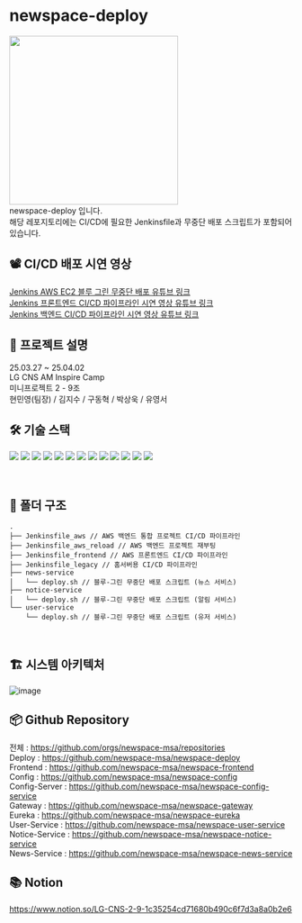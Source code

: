# newspace-deploy
<img src="https://github.com/user-attachments/assets/04d415b7-b379-4a0b-9aba-ff1d3609db85" width="300" />

<br>
newspace-deploy 입니다.
<br>
해당 레포지토리에는 CI/CD에 필요한 Jenkinsfile과 무중단 배포 스크립트가 포함되어있습니다. 
<br>

## 📽️ CI/CD 배포 시연 영상
[Jenkins AWS EC2 블루 그린 무중단 배포 유튜브 링크](https://youtu.be/nRx-jOo8CAo?si=7Z5pfg4jXD5fLKP3)
<br>
[Jenkins 프론트엔드 CI/CD 파이프라인 시연 영상 유튜브 링크](https://youtu.be/eHqqQJe2igI?si=ICVVzMIt1_MNfs-b)
<br>
[Jenkins 백엔드 CI/CD 파이프라인 시연 영상 유튜브 링크](https://youtu.be/-oRP9SXSFeI?si=E5c8gun3oIVVAMAN)

## 📍 프로젝트 설명
25.03.27 ~ 25.04.02
<br>
LG CNS AM Inspire Camp
<br>
미니프로젝트 2 - 9조
<br>
현민영(팀장) / 김지수 / 구동혁 / 박상욱 / 유영서

## 🛠️ 기술 스택

<img src="https://img.shields.io/badge/Spring%20Boot-6DB33F?style=for-the-badge&logo=SpringBoot&logoColor=white"> <img src="https://img.shields.io/badge/Spring%20Security-6DB33F?style=for-the-badge&logo=SpringSecurity&logoColor=white"> <img src="https://img.shields.io/badge/Gradle-02303A?style=for-the-badge&logo=Gradle&logoColor=white"> <img src="https://img.shields.io/badge/Spring%20Cloud-6DB33F?style=for-the-badge&logo=Spring&logoColor=white"> <img src="https://img.shields.io/badge/Spring%20AI-6DB33F?style=for-the-badge&logo=Spring&logoColor=white"> <img src="https://img.shields.io/badge/Spring%20WebFlux-6DB33F?style=for-the-badge&logo=SpringWebFlux&logoColor=white"> <img src="https://img.shields.io/badge/MariaDB-003545?style=for-the-badge&logo=MariaDB&logoColor=white"> <img src="https://img.shields.io/badge/Docker-2496ED?style=for-the-badge&logo=Docker&logoColor=white"> <img src="https://img.shields.io/badge/Jenkins-D24939?style=for-the-badge&logo=Jenkins&logoColor=white"> <img src="https://img.shields.io/badge/Postman-FF6C37?style=for-the-badge&logo=Postman&logoColor=white"> <img src="https://img.shields.io/badge/Swagger-85EA2D?style=for-the-badge&logo=Swagger&logoColor=white"> <img src="https://img.shields.io/badge/Notion-000000?style=for-the-badge&logo=Notion&logoColor=white"> <img src="https://img.shields.io/badge/NGINX-009639?style=for-the-badge&logo=NGINX&logoColor=white"> 

<br/>

## 📂 폴더 구조

```
.
├── Jenkinsfile_aws // AWS 백엔드 통합 프로젝트 CI/CD 파이프라인
├── Jenkinsfile_aws_reload // AWS 백엔드 프로젝트 재부팅
├── Jenkinsfile_frontend // AWS 프론트엔드 CI/CD 파이프라인
├── Jenkinsfile_legacy // 홈서버용 CI/CD 파이프라인
├── news-service
│   └── deploy.sh // 블루-그린 무중단 배포 스크립트 (뉴스 서비스)
├── notice-service
│   └── deploy.sh // 블루-그린 무중단 배포 스크립트 (알림 서비스)
└── user-service
    └── deploy.sh // 블루-그린 무중단 배포 스크립트 (유저 서비스)
```
<br/>

## 🏗️ 시스템 아키텍처
![image](https://github.com/user-attachments/assets/bba4aae7-b01a-46dc-8aee-096fa4736107)

## 📦 Github Repository
전체 : https://github.com/orgs/newspace-msa/repositories
<br>
Deploy : https://github.com/newspace-msa/newspace-deploy
<br>
Frontend : https://github.com/newspace-msa/newspace-frontend
<br>
Config : https://github.com/newspace-msa/newspace-config
<br>
Config-Server : https://github.com/newspace-msa/newspace-config-service
<br>
Gateway : https://github.com/newspace-msa/newspace-gateway
<br>
Eureka : https://github.com/newspace-msa/newspace-eureka
<br>
User-Service : https://github.com/newspace-msa/newspace-user-service
<br>
Notice-Service : https://github.com/newspace-msa/newspace-notice-service
<br>
News-Service : https://github.com/newspace-msa/newspace-news-service

## 📚 Notion
https://www.notion.so/LG-CNS-2-9-1c35254cd71680b490c6f7d3a8a0b2e6


